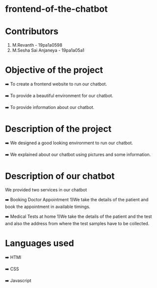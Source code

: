 # frontend-of-the-chatbot

# Contributors
  1) M.Revanth - 19pa1a0598
  2) M.Sesha Sai Anjaneya - 19pa1a05a1


# Objective of the project
  :arrow_right: To create a frontend website to run our chatbot. 

  :arrow_right: To provide a beautiful environment for our chatbot. 

  :arrow_right: To provide information about our chatbot.

# Description of the project
  :arrow_right: We designed a good looking environment to run our chatbot. 

  :arrow_right: We explained about our chatbot using pictures and some information. 
  
# Description of our chatbot
  We provided two services in our chatbot 

  :arrow_right: Booking Doctor Appointment 
   1)We take the details of the patient and book the appointment in available timings. 

  :arrow_right: Medical Tests at home 
   1)We take the details of the patient and the test and also the address from where the test samples have to be collected. 

# Languages used
  :arrow_right: HTMl
  
  :arrow_right: CSS
 
  :arrow_right: Javascript 
